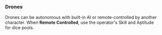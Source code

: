 ### Drones

Drones can be autonomous with built-in AI or remote-controlled by another character. When **Remote Controlled**, use the operator's Skill and Aptitude for dice pools.
